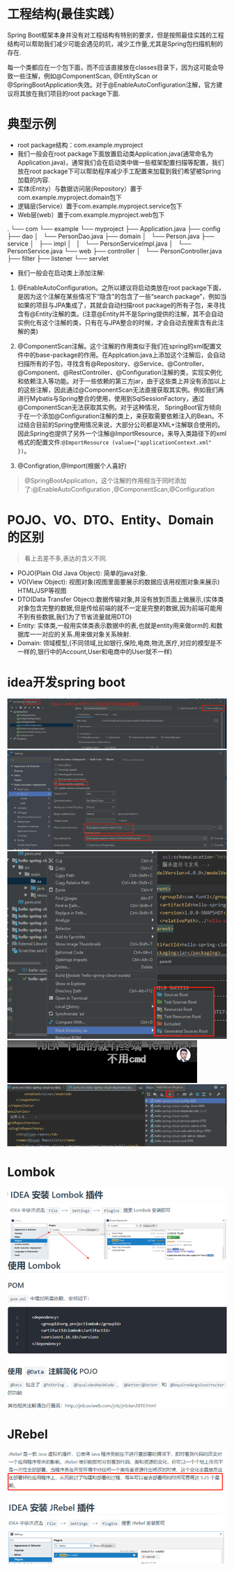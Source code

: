 # 工程结构(最佳实践）

Spring Boot框架本身并没有对工程结构有特别的要求，但是按照最佳实践的工程结构可以帮助我们减少可能会遇见的坑，减少工作量,尤其是Spring包扫描机制的存在.

每一个类都应在一个包下面，而不应该直接放在classes目录下，因为这可能会导致一些注解，例如@ComponentScan, @EntityScan or @SpringBootApplication失效。对于@EnableAutoConfiguration注解，官方建议将其放在我们项目的root package下面.

# 典型示例

* root package结构：com.example.myproject
* 我们一般会在root package下面放置启动类Application.java(通常命名为Application.java)，通常我们会在启动类中做一些框架配置扫描等配置，我们放在root package下可以帮助程序减少手工配置来加载到我们希望被Spring加载的内容.
* 实体(Entity）与数据访问层(Repository）置于com.example.myproject.domain包下
* 逻辑层(Service）置于com.example.myproject.service包下
* Web层(web）置于com.example.myproject.web包下

.
└── com
    └── example
        └── myproject
            ├── Application.java
            ├── config
            ├── dao
            │   └── PersonDao.java
            ├── domain
            │   └── Person.java
            ├── service
            │   ├── impl
            │   │   └── PersonServiceImpl.java
            │   └── PersonService.java
            └── web
                ├── controller
                │   └── PersonController.java
                ├── filter
                ├── listener
                └── servlet

* 我们一般会在启动类上添加注解:

1. @EnableAutoConfiguration。之所以建议将启动类放在root package下面，是因为这个注解在某些情况下“隐含”的包含了一些“search package”，例如当如果的项目与JPA集成了，其就会自动扫描root package的所有子包，来寻找含有@Entity注解的类。(注意@Entity并不是Spring提供的注解，其不会自动实例化有这个注解的类，只有在与JPA整合的时候，才会自动去搜索含有此注解的类)

2. @ComponentScan注解。这个注解的作用类似于我们在spring的xml配置文件中的base-package的作用。在Applcation.java上添加这个注解后，会自动扫描所有的子包，寻找含有@Repository、@Service、@Controller、@Component、@RestController、@Configuration注解的类，实现实例化和依赖注入等功能。对于一些依赖的第三方jar，由于这些类上并没有添加以上的这些注解，因此通过@ComponentScan无法直接获取其实例。例如我们再进行Mybatis与Spring整合的使用，使用到SqlSessionFactory，通过@ComponentScan无法获取其实例。对于这种情况， SpringBoot官方倾向于在一个添加@Configuration注解的类上，来获取需要依赖注入的Bean。不过结合目前的Spring使用情况来说，大部分公司都是XML+注解联合使用的。因此Spring也提供了另外一个注解@ImportResource，来导入类路径下的xml格式的配置文件:`@ImportResource (value={"applicationContext.xml" })`。

3. @Configration,@Import(根据个人喜好)

>@SpringBootApplication，这个注解的作用相当于同时添加了:@EnableAutoConfiguration
,@ComponentScan,@Configuration

# POJO、VO、DTO、Entity、Domain 的区别

>看上去差不多,表达的含义不同.

- POJO(Plain Old Java Object): 简单的java对象.
- VO(View Object): 视图对象(视图里面要展示的数据应该用视图对象来展示) HTML/JSP等视图
- DTO(Data Transfer Object):数据传输对象,并没有放到页面上做展示,(实体类对象包含完整的数据,但是传给前端的就不一定是完整的数据,因为前端可能用不到有些数据,我们为了节省流量就用DTO)
- Entity: 实体类,一般用实体类表示数据中的表,也就是entity用来做orm的.和数据库一一对应的关系.用来做对象关系映射.
- Domain: 领域模型,(不同领域,比如银行,保险,电商,物流,医疗,对应的模型是不一样的,银行中的Account,User和电商中的User就不一样)

# idea开发spring boot

![](pics/idea运行多个不同port的服务.png)
![](pics/idea使用maven要注意使用的是哪个maven.png)
![](pics/idea标记一个目录.png)
![](pics/使用idea的终端.png)
![](pics/新项目一开始要让idea托管.png)

# Lombok

![](pics/Lombok01.png)
![](pics/Lombok02.png)

# JRebel

![](pics/JRebel01.png)